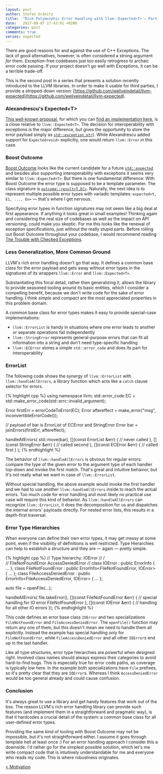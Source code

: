 ```yaml
---
layout: post
author: Stefan Gränitz
title:  "Rich Polymorphic Error Handling with llvm::Expected<T> — Part 2"
date:   2017-09-07 17:43:01 +0200
categories: post
comments: true
series: expected
--- 
```


There are good reasons for and against the use of C++ Exceptions. The lack of good alternatives, however, is often considered a strong argument _for_ them. Exception-free codebases just too easily retrogress to archaic error code passing. If your project doesn't go well with Exceptions, it can be a terrible trade-off.

This is the second post in a series that presents a solution recently introduced to the LLVM libraries. In order to make it usable for third parties, I provide a stripped-down version:
[https://github.com/weliveindetail/llvm-expected](https://github.com/weliveindetail/llvm-expected).

### Alexandrescu's Expected&lt;T&gt;

[This well-known proposal](https://onedrive.live.com/?cid=F1B8FF18A2AEC5C5&id=F1B8FF18A2AEC5C5%211158&parId=root&o=OneUp), for which you can [find an implementation here](https://github.com/martinmoene/spike-expected/tree/master/alexandrescu), is a close relative to `llvm::Expected<T>`. The decision for interoperability with exceptions is the major difference, but gives the opportunity to store the error payload simply as [`std::exception_ptr`](http://en.cppreference.com/w/cpp/error/exception_ptr)). While Alexandrescu added support for `Expected<void>` explicitly, one would return `llvm::Error` in this case.

### Boost Outcome

[Boost Outcome](https://ned14.github.io/outcome/) looks like the current candidate for a future [`std::expected`](http://www.open-std.org/jtc1/sc22/wg21/docs/papers/2017/p0323r2.pdf) and besides also supporting interoperability with exceptions it seems very similar to `llvm::Expected<T>`. But there is one fundamental difference: With Boost Outcome the error type is supposed to be a template parameter. The class signature is [`outcome::result<T,EC>`](https://ned14.github.io/outcome/tutorial/result/). Naturally, the next idea is to represent multiple possible error types with variadic templates: `expected<Y, E1, ..., En>` — that's where I get nervous.

Specifying error types in function signatures may not seem like a big deal at first appearance. If anything it looks great in small examples! Thinking again and considering the real size of codebases as well as the impact on API versioning, could make you skeptic. For me this looks like the renewal of exception specifications, just without the really stupid parts. Before rolling out Boost Outcome throughout your codebase, I would recommend reading [The Trouble with Checked Exceptions](http://www.artima.com/intv/handcuffsP.html).


### Less Generalization, More Common Ground

LLVM's rich error handling doesn't go that way. It defines a common base class for the error payload and gets away without error types in the signatures of its wrappers `llvm::Error` and `llvm::Expected<T>`.

Substantiating this focal detail, rather then generalizing it, allows the library to provide seasoned tooling around its basic entities, which I consider a compelling benefit, because we don't write code for the sake of error handling. I think _simple_ and _compact_ are the most appreciated properties in this problem domain.

A common base class for error types makes it easy to provide special-case implementations:

* `llvm::ErrorList` is handy in situations where one error leads to another or separate operations fail independently
* `llvm::StringError` represents general-purpose errors that can fit all information into a string and don't need type-specific handling
* `llvm::ECError` stores a simple `std::error_code` and does its part for interoperability


### ErrorList

The following code shows the synergy of `llvm::ErrorList` with `llvm::handleAllErrors`, a library function which acts like a `catch` clause selector for errors.

{% highlight cpp %}
using namespace llvm;
std::error_code EC = std::make_error_code(std::errc::invalid_argument);

Error firstErr = errorCodeToError(EC);
Error aftereffect = make_error<StringError>("msg", inconvertibleErrorCode());

// payload of bar is ErrorList of ECError and StringError
Error bar = joinErrors(firstErr, aftereffect);

handleAllErrors(
  std::move(bar),
  [](const ErrorList &err) {
    // never called
  },
  [](const StringError &err) {
    // called second
  },
  [](const ECError &err) {
    // called first
  }
);
{% endhighlight %}

The behavior of `llvm::handleAllErrors` is obvious for regular errors: compare the type of the given error to the argument type of each handler top-down and invoke the first match. That's great and intuitive behavior, but it's not really what we want in case of `llvm::ErrorList`.

Without special handling, the above example would invoke the first handler and we had to use another `llvm::handleAllErrors` inside to reach the actual errors. Too much code for error handling and most likely no practical use case will require this kind of behavior. As `llvm::handleAllErrors` can recognize `llvm::ErrorList`, it does the decomposition for us and dispatches the internal errors' payloads directly. For nested error lists, this results in a depth-first traversal.


### Error Type Hierarchies

When everyone can define their own error types, it may get messy at some point, even if the visibility of definitions is well restricted. Type Hierarchies can help to establish a structure and they are — again — pretty simple.

{% highlight cpp %}
// Type hierarchy:      IOError
//                     /       \
//      FileNotFoundError     AccessDeniedError
//
class IOError : public ErrorInfo<IOError> { ... };
class FileNotFoundError : public ErrorInfo<FileNotFoundError, IOError> { ... };
class FileAccessDeniedError : public ErrorInfo<FileAccessDeniedError, IOError> { ... };

auto file = openFile(...);

handleAllErrors(
  file.takeError(),
  [](const FileNotFoundError &err) {
    // special handling for IO error FileNotFoundError
  },
  [](const IOError &err) {
    // handling for all other IO errors
  });
{% endhighlight %}

This code defines an error base class `IOError` and two specializations `FileNotFoundError` and `FileAccessDeniedError`. The `openFile()` function may return any one of them, but this doesn't mean we need to handle them all explicitly. Instead the example has special handling only for `FileNotFoundError`, while `FileAccessDeniedError` and all other `IOError`s end up in the last handler.

Like all type structures, error type hierarchies are powerful when designed right. Involved class names should always express their categories to avoid hard-to-find bugs. This is especially true for error code paths, as coverage is typically low here. In the example both specializations have `File` prefixes, so it's pretty clear that they are `IOError`s. Whereas I think `AccessDeniedError` would be too general already and could cause confusion.


### Conclusion

It's always great to use a library and get handy features that work out of the box. The reason LLVM's rich error handling library can provide such features (and implement them in a straightforward and pragmatic way), is that it hardcodes a crucial detail of the system: a common base class for all user-defined error types.

Providing the same kind of tooling with Boost Outcome may not be impossible, but it's not straightforward either. I assume it goes through template hell at least once :) For an error handling approach I consider this a downside. I'd rather go for the simplest possible solution, which let's me write compact code that is intuitively understandable for me and everyone who reads my code. This is where robustness originates.

<a style="float: left;" href="/blog/post/2017/09/06/llvm-expected-basics.html">&lt; Motivation</a>
<br>

